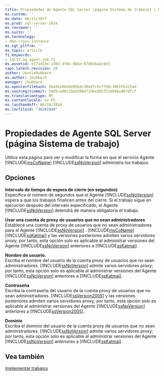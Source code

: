 ```yaml
---
title: Propiedades de Agente SQL Server (página Sistema de trabajo) | Microsoft Docs
ms.custom: ''
ms.date: 06/13/2017
ms.prod: sql-server-2014
ms.reviewer: ''
ms.suite: ''
ms.technology:
- dbe-cross-instance
ms.tgt_pltfrm: ''
ms.topic: article
f1_keywords:
- sql12.ag.agent.job.f1
ms.assetid: e171d13e-1302-4f0e-88be-67d656aec8d3
caps.latest.revision: 20
author: JennieHubbard
ms.author: jhubbard
manager: jhubbard
ms.openlocfilehash: 56a91e0be9e85bdc3042fc5cf798c3965f6322ad
ms.sourcegitcommit: 5dd5cad0c1bbd308471d6c885f516948ad67dfcf
ms.translationtype: MT
ms.contentlocale: es-ES
ms.lasthandoff: 06/19/2018
ms.locfileid: "36201948"
---
```

# <a name="sql-server-agent-properties-job-system-page"></a>Propiedades de Agente SQL Server (página Sistema de trabajo)
  Utilice esta página para ver y modificar la forma en que el servicio Agente [!INCLUDE[msCoName](../../includes/msconame-md.md)] [!INCLUDE[ssNoVersion](../../includes/ssnoversion-md.md)] administra los trabajos.  
  
## <a name="options"></a>Opciones  
 **Intervalo de tiempo de espera de cierre (en segundos)**  
 Especifica el número de segundos que el Agente [!INCLUDE[ssNoVersion](../../includes/ssnoversion-md.md)] espera a que los trabajos finalicen antes del cierre. Si el trabajo sigue en ejecución después del intervalo especificado, el Agente [!INCLUDE[ssNoVersion](../../includes/ssnoversion-md.md)] detendrá de manera obligatoria el trabajo.  
  
 **Usar una cuenta de proxy de usuarios que no sean administradores**  
 Establece una cuenta de proxy de usuarios que no sean administradores para el Agente [!INCLUDE[ssNoVersion](../../includes/ssnoversion-md.md)] . [!INCLUDE[msCoName](../../includes/msconame-md.md)] [!INCLUDE[ssKatmai](../../includes/sskatmai-md.md)] y las versiones posteriores admiten varios servidores proxy; por tanto, esta opción solo es aplicable al administrar versiones del Agente [!INCLUDE[ssNoVersion](../../includes/ssnoversion-md.md)] anteriores a [!INCLUDE[ssKatmai](../../includes/sskatmai-md.md)].  
  
 **Nombre de usuario.**  
 Escriba el nombre del usuario de la cuenta proxy de usuarios que no sean administradores. [!INCLUDE[ssNoVersion](../../includes/ssnoversion-md.md)] admite varios servidores proxy; por tanto, esta opción solo es aplicable al administrar versiones del Agente [!INCLUDE[ssNoVersion](../../includes/ssnoversion-md.md)] anteriores a [!INCLUDE[ssKatmai](../../includes/sskatmai-md.md)].  
  
 **Contraseña**  
 Escriba la contraseña del usuario de la cuenta proxy de usuarios que no sean administradores. [!INCLUDE[ssVersion2005](../../includes/ssversion2005-md.md)] y las versiones posteriores admiten varios servidores proxy; por tanto, esta opción solo es aplicable al administrar versiones del Agente [!INCLUDE[ssNoVersion](../../includes/ssnoversion-md.md)] anteriores a [!INCLUDE[ssVersion2005](../../includes/ssversion2005-md.md)].  
  
 **Dominio**  
 Escriba el dominio del usuario de la cuenta proxy de usuarios que no sean administradores. [!INCLUDE[ssNoVersion](../../includes/ssnoversion-md.md)] admite varios servidores proxy; por tanto, esta opción solo es aplicable al administrar versiones del Agente [!INCLUDE[ssNoVersion](../../includes/ssnoversion-md.md)] anteriores a [!INCLUDE[ssKatmai](../../includes/sskatmai-md.md)].  
  
## <a name="see-also"></a>Vea también  
 [Implementar trabajos](implement-jobs.md)  
  
  